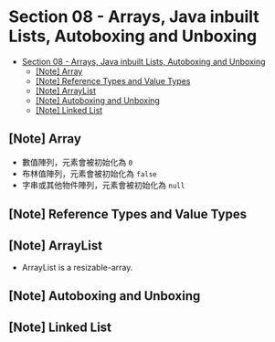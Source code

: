 # Section 08 - Arrays, Java inbuilt Lists, Autoboxing and Unboxing

- [Section 08 - Arrays, Java inbuilt Lists, Autoboxing and Unboxing](#Section-08---Arrays-Java-inbuilt-Lists-Autoboxing-and-Unboxing)
  - [[Note] Array](#Note-Array)
  - [[Note] Reference Types and Value Types](#Note-Reference-Types-and-Value-Types)
  - [[Note] ArrayList](#Note-ArrayList)
  - [[Note] Autoboxing and Unboxing](#Note-Autoboxing-and-Unboxing)
  - [[Note] Linked List](#Note-Linked-List)

## [Note] Array

- 數值陣列，元素會被初始化為 `0`
- 布林值陣列，元素會被初始化為 `false`
- 字串或其他物件陣列，元素會被初始化為 `null`

## [Note] Reference Types and Value Types

## [Note] ArrayList

- ArrayList is a resizable-array.

## [Note] Autoboxing and Unboxing

## [Note] Linked List